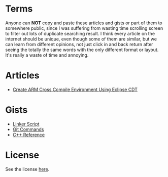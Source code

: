 # Terms

Anyone can **NOT** copy and paste these articles and gists or part of them to somewhere public, since I was suffering from wasting time scrolling screen to filter out lots of duplicate searching result. I think every article on the internet should be unique, even though some of them are similar, but we can learn from different opinions, not just click in and back return after seeing the totally the same words with the only different format or layout. It's really a waste of time and annoying.

# Articles

- [Create ARM Cross Compile Environment Using Eclipse CDT](./markdown/Articles/EclipseCDT_GNU_ARM_Tutorial.md)

# Gists

- [Linker Script](./markdown/Gists/LinkerScript.md)
- [Git Commands](./markdown/Gists/GitCommands.md)
- [C++ Reference](./markdown/Gists/Reference.md)

# License

See the license [here](./LICENSE.txt).

